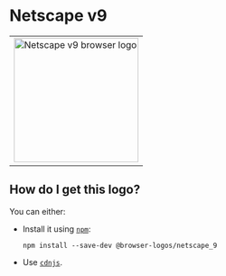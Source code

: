 # Netscape v9

<table>
    <tr height=230>
        <td>
            <a href="https://github.com/alrra/browser-logos/tree/703b47ef343b63f957cd5073a9fa6705d9b1f3e6/src/archive/netscape_9">
                <img width=220 src="https://raw.githubusercontent.com/alrra/browser-logos/703b47ef343b63f957cd5073a9fa6705d9b1f3e6/src/archive/netscape_9/netscape_9.svg?sanitize=true" alt="Netscape v9 browser logo">
            </a>
        </td>
    </tr>
</table>

## How do I get this logo?

You can either:

* Install it using [`npm`][npm]:

  `npm install --save-dev @browser-logos/netscape_9`

* Use [`cdnjs`][cdnjs].

<!-- Link labels: -->

[cdnjs]: https://cdnjs.com/libraries/browser-logos
[npm]: https://www.npmjs.com/

